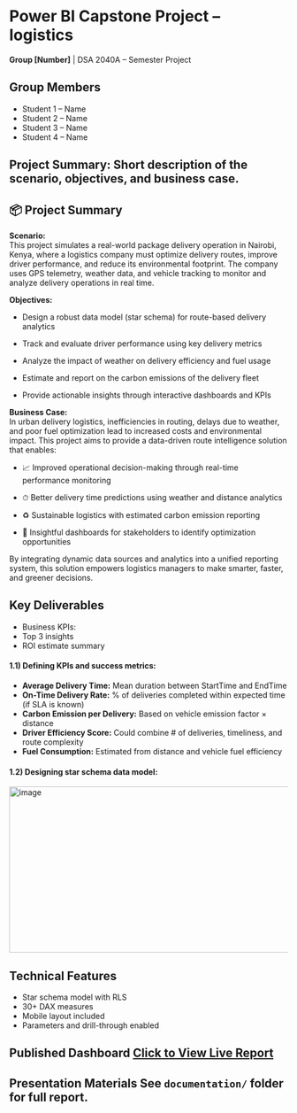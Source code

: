 # Power BI Capstone Project – logistics
**Group [Number]** | DSA 2040A – Semester Project 
## Group Members
- Student 1 – Name
- Student 2 – Name
- Student 3 – Name
- Student 4 – Name
## Project Summary: Short description of the scenario, objectives, and business case. 

## 📦 Project Summary
**Scenario:**  
This project simulates a real-world package delivery operation in Nairobi, Kenya, where a logistics company must optimize delivery routes, improve driver performance, and reduce its environmental footprint. The company uses GPS telemetry, weather data, and vehicle tracking to monitor and analyze delivery operations in real time.

**Objectives:**  
- Design a robust data model (star schema) for route-based delivery analytics

- Track and evaluate driver performance using key delivery metrics

- Analyze the impact of weather on delivery efficiency and fuel usage

- Estimate and report on the carbon emissions of the delivery fleet

- Provide actionable insights through interactive dashboards and KPIs

**Business Case:**   
In urban delivery logistics, inefficiencies in routing, delays due to weather, and poor fuel optimization lead to increased costs and environmental impact. This project aims to provide a data-driven route intelligence solution that enables:

- 📈 Improved operational decision-making through real-time performance monitoring

- ⏱ Better delivery time predictions using weather and distance analytics

- ♻️ Sustainable logistics with estimated carbon emission reporting

- 🧠 Insightful dashboards for stakeholders to identify optimization opportunities

By integrating dynamic data sources and analytics into a unified reporting system, this solution empowers logistics managers to make smarter, faster, and greener decisions.


## Key Deliverables 
- Business KPIs:
- Top 3 insights
- ROI estimate summary

#### **1.1) Defining KPIs and success metrics:**
- **Average Delivery Time:**  Mean duration between StartTime and EndTime  
- **On-Time Delivery Rate:**  % of deliveries completed within expected time (if SLA is known)  
- **Carbon Emission per Delivery:**	 Based on vehicle emission factor × distance  
- **Driver Efficiency Score:**  Could combine # of deliveries, timeliness, and route complexity  
- **Fuel Consumption:**  Estimated from distance and vehicle fuel efficiency
#### **1.2) Designing star schema data model:**
<img width="800" height="300" alt="image" src="https://github.com/user-attachments/assets/dae1c3d6-6177-4eba-b957-6efe8e1b514b" />


  
## Technical Features 
- Star schema model with RLS
- 30+ DAX measures
- Mobile layout included
- Parameters and drill-through enabled
## Published Dashboard [Click to View Live Report](PASTE_PUBLISH_TO_WEB_LINK_HERE) 

## Presentation Materials See `documentation/` folder for full report. 
